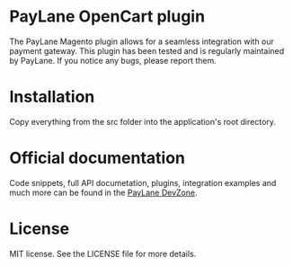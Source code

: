 # PayLane OpenCart plugin

The PayLane Magento plugin allows for a seamless integration with our payment gateway. This plugin has been tested and is regularly maintained by PayLane. If you notice any bugs, please report them.

# Installation

Copy everything from the src folder into the application's root directory.

# Official documentation 

Code snippets, full API documetation, plugins, integration examples and much more can be found in the [PayLane DevZone](http://devzone.paylane.com/api-guide/).

# License

MIT license. See the LICENSE file for more details.